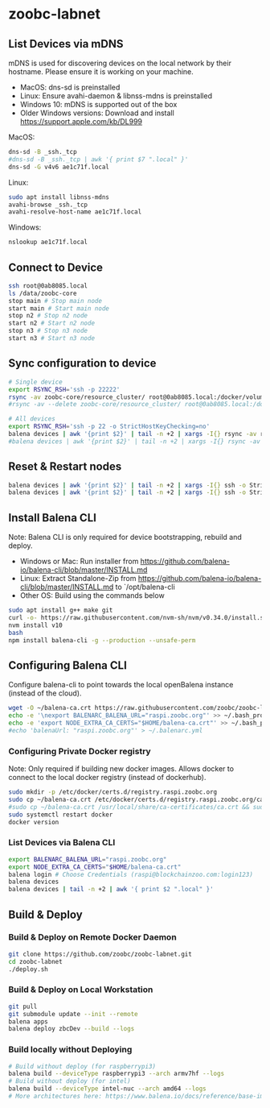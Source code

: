 # zoobc-labnet

## List Devices via mDNS
mDNS is used for discovering devices on the local network by their hostname. Please ensure it is working on your machine.

- MacOS: dns-sd is preinstalled
- Linux: Ensure avahi-daemon & libnss-mdns is preinstalled
- Windows 10: mDNS is supported out of the box
- Older Windows versions: Download and install https://support.apple.com/kb/DL999

MacOS:
```sh
dns-sd -B _ssh._tcp
#dns-sd -B _ssh._tcp | awk '{ print $7 ".local" }'
dns-sd -G v4v6 ae1c71f.local
```

Linux:
```sh
sudo apt install libnss-mdns
avahi-browse _ssh._tcp
avahi-resolve-host-name ae1c71f.local
```

Windows:
```sh
nslookup ae1c71f.local
```
## Connect to Device
```sh
ssh root@0ab8085.local
ls /data/zoobc-core
stop main # Stop main node
start main # Start main node
stop n2 # Stop n2 node
start n2 # Start n2 node
stop n3 # Stop n3 node
start n3 # Start n3 node
```

## Sync configuration to device
```sh
# Single device
export RSYNC_RSH='ssh -p 22222'
rsync -av zoobc-core/resource_cluster/ root@0ab8085.local:/docker/volumes/2_resin-data/_data/zoobc-core/
#rsync -av --delete zoobc-core/resource_cluster/ root@0ab8085.local:/docker/volumes/2_resin-data/_data/zoobc-core/

# All devices
export RSYNC_RSH='ssh -p 22 -o StrictHostKeyChecking=no'
balena devices | awk '{print $2}' | tail -n +2 | xargs -I{} rsync -av resource_cluster/ root@{}.local:/data/zoobc-core/
#balena devices | awk '{print $2}' | tail -n +2 | xargs -I{} rsync -av --delete resource_cluster/ root@{}.local:/data/zoobc-core/
```

## Reset & Restart nodes
```sh
balena devices | awk '{print $2}' | tail -n +2 | xargs -I{} ssh -o StrictHostKeyChecking=no root@{}.local "source .profile && stop main && rm -rf /data/zoobc-core/main && cat /data/zoobc-core/config_main.toml && start main"
balena devices | awk '{print $2}' | tail -n +2 | xargs -I{} ssh -o StrictHostKeyChecking=no root@{}.local "source .profile && stop n2 && rm -rf /data/zoobc-core/n2 && cat /data/zoobc-core/config_n2.toml && start n2"
```

## Install Balena CLI
Note: Balena CLI is only required for device bootstrapping, rebuild and deploy.

- Windows or Mac: Run installer from https://github.com/balena-io/balena-cli/blob/master/INSTALL.md
- Linux: Extract Standalone-Zip from https://github.com/balena-io/balena-cli/blob/master/INSTALL.md to `/opt/balena-cli
- Other OS: Build using the commands below

```sh
sudo apt install g++ make git
curl -o- https://raw.githubusercontent.com/nvm-sh/nvm/v0.34.0/install.sh | bash
nvm install v10
bash
npm install balena-cli -g --production --unsafe-perm
```

## Configuring Balena CLI
Configure balena-cli to point towards the local openBalena instance (instead of the cloud).

```sh
wget -O ~/balena-ca.crt https://raw.githubusercontent.com/zoobc/zoobc-labnet/master/balena-ca.crt
echo -e '\nexport BALENARC_BALENA_URL="raspi.zoobc.org"' >> ~/.bash_profile
echo -e 'export NODE_EXTRA_CA_CERTS="$HOME/balena-ca.crt"' >> ~/.bash_profile
#echo 'balenaUrl: "raspi.zoobc.org"' > ~/.balenarc.yml
```

### Configuring Private Docker registry
Note: Only required if building new docker images.
Allows docker to connect to the local docker registry (instead of dockerhub).

```sh
sudo mkdir -p /etc/docker/certs.d/registry.raspi.zoobc.org
sudo cp ~/balena-ca.crt /etc/docker/certs.d/registry.raspi.zoobc.org/ca.crt
#sudo cp ~/balena-ca.crt /usr/local/share/ca-certificates/ca.crt && sudo update-ca-certificates
sudo systemctl restart docker
docker version
```

### List Devices via Balena CLI
```sh
export BALENARC_BALENA_URL="raspi.zoobc.org"
export NODE_EXTRA_CA_CERTS="$HOME/balena-ca.crt"
balena login # Choose Credentials (raspi@blockchainzoo.com:login123)
balena devices
balena devices | tail -n +2 | awk '{ print $2 ".local" }'
```

## Build & Deploy

### Build & Deploy on Remote Docker Daemon

```sh
git clone https://github.com/zoobc/zoobc-labnet.git
cd zoobc-labnet
./deploy.sh
```

### Build & Deploy on Local Workstation

```sh
git pull
git submodule update --init --remote
balena apps
balena deploy zbcDev --build --logs
```

### Build locally without Deploying
```sh
# Build without deploy (for raspberrypi3)
balena build --deviceType raspberrypi3 --arch armv7hf --logs
# Build without deploy (for intel)
balena build --deviceType intel-nuc --arch amd64 --logs
# More architectures here: https://www.balena.io/docs/reference/base-images/devicetypes/
```
